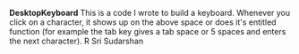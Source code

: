 **DesktopKeyboard**
This is a code I wrote to build a keyboard. Whenever you click on a character, it shows up on the above space or does it's entitled function (for example the tab key gives a tab space or 5 spaces and enters the next character).
R Sri Sudarshan

